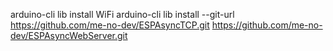 arduino-cli lib install WiFi
arduino-cli lib install --git-url https://github.com/me-no-dev/ESPAsyncTCP.git https://github.com/me-no-dev/ESPAsyncWebServer.git
